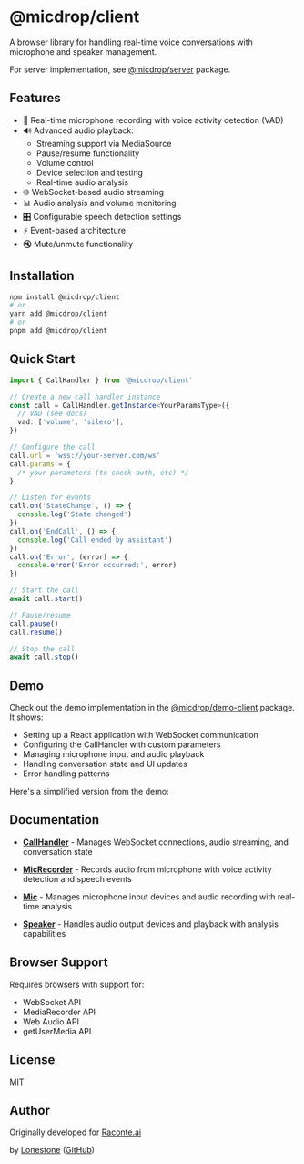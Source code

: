 # @micdrop/client

A browser library for handling real-time voice conversations with microphone and speaker management.

For server implementation, see [@micdrop/server](../server/README.md) package.

## Features

- 🎤 Real-time microphone recording with voice activity detection (VAD)
- 🔊 Advanced audio playback:
  - Streaming support via MediaSource
  - Pause/resume functionality
  - Volume control
  - Device selection and testing
  - Real-time audio analysis
- 🌐 WebSocket-based audio streaming
- 📊 Audio analysis and volume monitoring
- 🎛️ Configurable speech detection settings
- ⚡ Event-based architecture
- 🔇 Mute/unmute functionality

## Installation

```bash
npm install @micdrop/client
# or
yarn add @micdrop/client
# or
pnpm add @micdrop/client
```

## Quick Start

```typescript
import { CallHandler } from '@micdrop/client'

// Create a new call handler instance
const call = CallHandler.getInstance<YourParamsType>({
  // VAD (see docs)
  vad: ['volume', 'silero'],
})

// Configure the call
call.url = 'wss://your-server.com/ws'
call.params = {
  /* your parameters (to check auth, etc) */
}

// Listen for events
call.on('StateChange', () => {
  console.log('State changed')
})
call.on('EndCall', () => {
  console.log('Call ended by assistant')
})
call.on('Error', (error) => {
  console.error('Error occurred:', error)
})

// Start the call
await call.start()

// Pause/resume
call.pause()
call.resume()

// Stop the call
await call.stop()
```

## Demo

Check out the demo implementation in the [@micdrop/demo-client](../demo-client/README.md) package. It shows:

- Setting up a React application with WebSocket communication
- Configuring the CallHandler with custom parameters
- Managing microphone input and audio playback
- Handling conversation state and UI updates
- Error handling patterns

Here's a simplified version from the demo:

## Documentation

- **[CallHandler](./docs/CallHandler.md)** - Manages WebSocket connections, audio streaming, and conversation state

- **[MicRecorder](./docs/MicRecorder.md)** - Records audio from microphone with voice activity detection and speech events

- **[Mic](./docs/Mic.md)** - Manages microphone input devices and audio recording with real-time analysis

- **[Speaker](./docs/Speaker.md)** - Handles audio output devices and playback with analysis capabilities

## Browser Support

Requires browsers with support for:

- WebSocket API
- MediaRecorder API
- Web Audio API
- getUserMedia API

## License

MIT

## Author

Originally developed for [Raconte.ai](https://www.raconte.ai)

by [Lonestone](https://www.lonestone.io) ([GitHub](https://github.com/lonestone))
